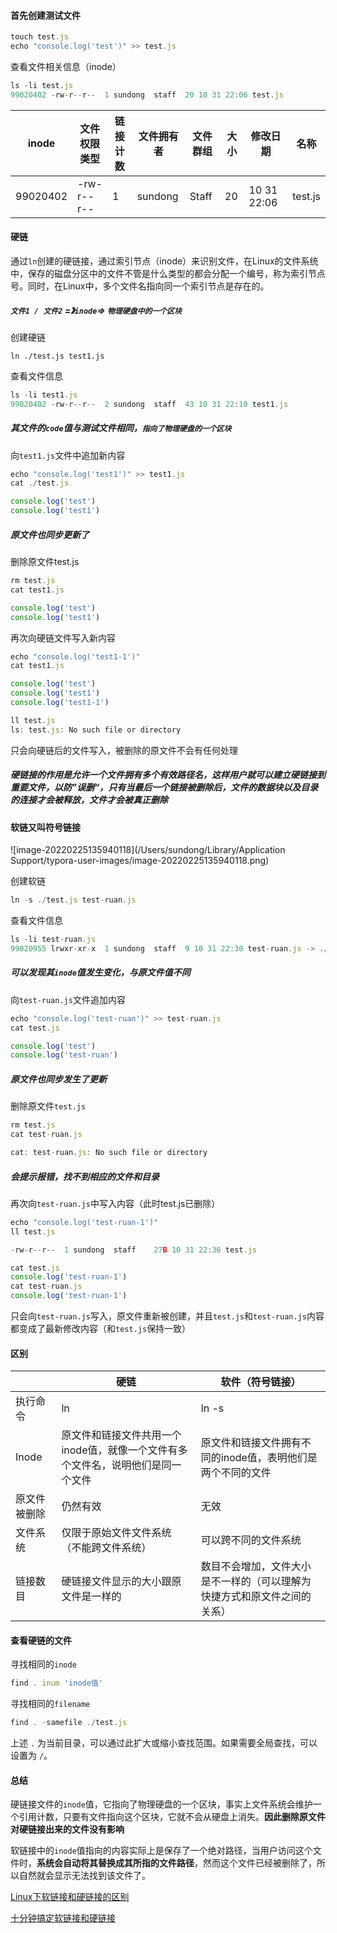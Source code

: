 #### 首先创建测试文件

```js
touch test.js
echo "console.log('test')" >> test.js
```

查看文件相关信息（inode）

```javascript
ls -li test.js
99020402 -rw-r--r--  1 sundong  staff  20 10 31 22:06 test.js
```

| inode    | 文件权限类型 | 链接计数 | 文件拥有者 | 文件群组 | 大小 | 修改日期    | 名称    |
| -------- | ------------ | -------- | ---------- | -------- | ---- | ----------- | ------- |
| 99020402 | -rw-r--r--   | 1        | sundong    | Staff    | 20   | 10 31 22:06 | test.js |

#### 硬链

通过`ln`创建的硬链接，通过索引节点（inode）来识别文件，在Linux的文件系统中，保存的磁盘分区中的文件不管是什么类型的都会分配一个编号，称为索引节点号。同时，在Linux中，多个文件名指向同一个索引节点是存在的。

##### `文件1 / 文件2` =》`inode`=> `物理硬盘中的一个区块`

创建硬链

```
ln ./test.js test1.js
```

查看文件信息

```javascript
ls -li test1.js
99020402 -rw-r--r--  2 sundong  staff  43 10 31 22:10 test1.js
```

##### 其文件的`code`值与测试文件相同，`指向了物理硬盘的一个区块`

向`test1.js`文件中追加新内容

```javascript
echo "console.log('test1')" >> test1.js
cat ./test.js

console.log('test')
console.log('test1')
```

##### 原文件也同步更新了

删除原文件test.js

```javascript
rm test.js
cat test1.js

console.log('test')
console.log('test1')
```

再次向硬链文件写入新内容

```javascript
echo "console.log('test1-1')"
cat test1.js

console.log('test')
console.log('test1')
console.log('test1-1')

ll test.js
ls: test.js: No such file or directory
```

只会向硬链后的文件写入，被删除的原文件不会有任何处理

##### 硬链接的作用是允许一个文件拥有多个有效路径名，这样用户就可以建立硬链接到重要文件，以防”误删“，只有当最后一个链接被删除后，文件的数据块以及目录的连接才会被释放，文件才会被真正删除



#### 软链又叫符号链接

![image-20220225135940118](/Users/sundong/Library/Application Support/typora-user-images/image-20220225135940118.png)

创建软链

```javascript
ln -s ./test.js test-ruan.js
```

查看文件信息

```javascript
ls -li test-ruan.js
99020955 lrwxr-xr-x  1 sundong  staff  9 10 31 22:30 test-ruan.js -> ./test.js
```

##### 可以发现其`inode`值发生变化，与原文件值不同

向`test-ruan.js`文件追加内容

```javascript
echo "console.log('test-ruan')" >> test-ruan.js
cat test.js

console.log('test')
console.log('test-ruan')
```

##### 原文件也同步发生了更新

删除原文件`test.js`

```javascript
rm test.js
cat test-ruan.js

cat: test-ruan.js: No such file or directory
```

##### 会提示报错，找不到相应的文件和目录

再次向`test-ruan.js`中写入内容（此时test.js已删除）

```javascript
echo "console.log('test-ruan-1')"
ll test.js

-rw-r--r--  1 sundong  staff    27B 10 31 22:36 test.js

cat test.js
console.log('test-ruan-1')
cat test-ruan.js
console.log('test-ruan-1')
```

只会向`test-ruan.js`写入，原文件重新被创建，并且`test.js`和`test-ruan.js`内容都变成了最新修改内容（和`test.js`保持一致）

#### 区别

|              | 硬链                                                         | 软件（符号链接）                                             |
| ------------ | ------------------------------------------------------------ | ------------------------------------------------------------ |
| 执行命令     | ln                                                           | ln -s                                                        |
| Inode        | 原文件和链接文件共用一个inode值，就像一个文件有多个文件名，说明他们是同一个文件 | 原文件和链接文件拥有不同的inode值，表明他们是两个不同的文件  |
| 原文件被删除 | 仍然有效                                                     | 无效                                                         |
| 文件系统     | 仅限于原始文件文件系统（不能跨文件系统）                     | 可以跨不同的文件系统                                         |
| 链接数目     | 硬链接文件显示的大小跟原文件是一样的                         | 数目不会增加，文件大小是不一样的（可以理解为快捷方式和原文件之间的关系） |

#### 查看硬链的文件

寻找相同的`inode`

```javascript
find . inum 'inode值'
```

寻找相同的`filename`

```javascript
find . -samefile ./test.js
```

上述 `.` 为当前目录，可以通过此扩大或缩小查找范围。如果需要全局查找，可以设置为 `/`。

#### 总结

硬链接文件的`inode`值，它指向了物理硬盘的一个区块，事实上文件系统会维护一个引用计数，只要有文件指向这个区块，它就不会从硬盘上消失。**因此删除原文件对硬链接出来的文件没有影响**

软链接中的`inode`值指向的内容实际上是保存了一个绝对路径，当用户访问这个文件时，**系统会自动将其替换成其所指的文件路径**，然而这个文件已经被删除了，所以自然就会显示无法找到该文件了。

[Linux下软链接和硬链接的区别](https://zhuanlan.zhihu.com/p/88891362)

[十分钟搞定软链接和硬链接](https://blog.csdn.net/ligang2585116/article/details/120123305?spm=1001.2014.3001.5501)